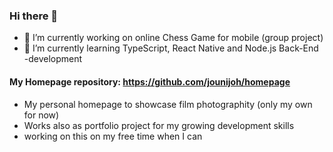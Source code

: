 ### Hi there 👋

- 🔭 I’m currently working on online Chess Game for mobile (group project)
- 🌱 I’m currently learning TypeScript, React Native and Node.js Back-End -development

#### My Homepage repository:  https://github.com/jounijoh/homepage 
- My personal homepage to showcase film photographity (only my own for now)
- Works also as portfolio project for my growing development skills
- working on this on my free time when I can
